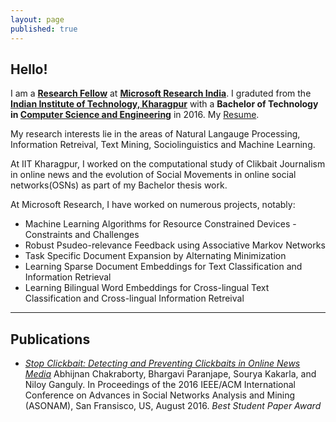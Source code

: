 ```yaml
---
layout: page
published: true
---
```


## Hello!
I am a **[Research Fellow](https://www.microsoft.com/en-us/research/lab/microsoft-research-india/)** at **[Microsoft Research India]( "https://www.microsoft.com/en-us/research/lab/microsoft-research-india/")**. I graduted from the **[Indian Institute of Technology, Kharagpur](http://www.iitkgp.ac.in/)** with a **Bachelor of Technology in [Computer Science and Engineering](http://cse.iitkgp.ac.in/)** in 2016. My [Resume](http://bhargaviparanjape.github.io/documents/CV.pdf).

My research interests lie in the areas of Natural Langauge Processing, Information Retreival, Text Mining, Sociolinguistics and Machine Learning.

At IIT Kharagpur, I worked on the computational study of Clikbait Journalism in online news and the evolution of Social Movements in online social networks(OSNs) as part of my Bachelor thesis work.

At Microsoft Research, I have worked on numerous projects, notably:

- Machine Learning Algorithms for Resource Constrained Devices - Constraints and Challenges
- Robust Psudeo-relevance Feedback using Associative Markov Networks
- Task Specific Document Expansion by Alternating Minimization
- Learning Sparse Document Embeddings for Text Classification and Information Retrieval
- Learning Bilingual Word Embeddings for Cross-lingual Text Classification and Cross-lingual Information Retreival

<!-- - Rationalizing predictions of deep neural models, including sequence-to-sequence models. -->

---

## Publications

- *[Stop Clickbait: Detecting and Preventing Clickbaits in Online News Media](https://bhargaviparanjape.github.io/documents/ASONAM2016.pdf)*
Abhijnan Chakraborty, Bhargavi Paranjape, Sourya Kakarla, and Niloy Ganguly. 
In Proceedings of the 2016 IEEE/ACM International Conference on Advances in Social Networks Analysis and Mining (ASONAM), San Fransisco, US, August 2016. 
*Best Student Paper Award*

<!-- SCDV -->
<!-- - ProtoNN -->
